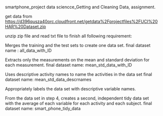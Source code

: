 smartphone_project
data sciencce_Getting and Cleaning Data, assignment.

get data from https://d396qusza40orc.cloudfront.net/getdata%2Fprojectfiles%2FUCI%20HAR%20Dataset.zip

unzip zip file and read txt file to finish all following requirement:

Merges the training and the test sets to create one data set. final dataset name : all_data_with_ID

Extracts only the measurements on the mean and standard deviation for each measurement. final dataset name: mean_std_data_with_ID

Uses descriptive activity names to name the activities in the data set final dataset name: mean_std_data_descrnames

Appropriately labels the data set with descriptive variable names.

From the data set in step 4, creates a second, independent tidy data set with the average of each variable for each activity and each subject. final dataset name: smart_phone_tidy_data
